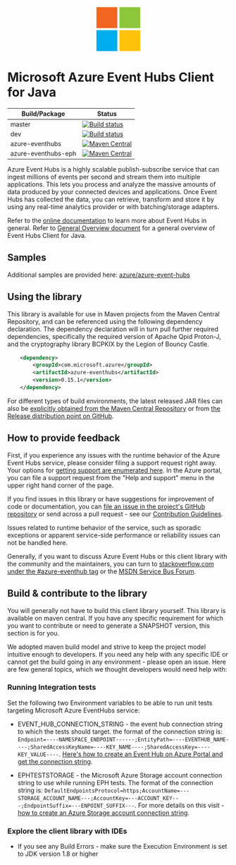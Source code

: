 <p align="center">
  <img src="event-hubs.png" alt="Microsoft Azure Event Hubs" width="100"/>
</p>

# Microsoft Azure Event Hubs Client for Java

|Build/Package|Status|
|------|-------------|
|master|[![Build status](https://ci.appveyor.com/api/projects/status/3prh8sm3stn4o5vj/branch/master?svg=true)](https://ci.appveyor.com/project/jtaubensee/azure-event-hubs-java/branch/master)|
|dev|[![Build status](https://ci.appveyor.com/api/projects/status/3prh8sm3stn4o5vj/branch/dev?svg=true)](https://ci.appveyor.com/project/jtaubensee/azure-event-hubs-java/branch/dev)|
|azure-eventhubs|[![Maven Central](https://maven-badges.herokuapp.com/maven-central/com.microsoft.azure/azure-eventhubs/badge.svg)](https://maven-badges.herokuapp.com/maven-central/com.microsoft.azure/azure-eventhubs)
|azure-eventhubs-eph|[![Maven Central](https://maven-badges.herokuapp.com/maven-central/com.microsoft.azure/azure-eventhubs-eph/badge.svg)](https://maven-badges.herokuapp.com/maven-central/com.microsoft.azure/azure-eventhubs-eph)

Azure Event Hubs is a highly scalable publish-subscribe service that can ingest millions of events per second and stream them into multiple applications. This lets you process and analyze the massive amounts of data produced by your connected devices and applications. Once Event Hubs has collected the data, you can retrieve, transform and store it by using any real-time analytics provider or with batching/storage adapters. 

Refer to the [online documentation](https://azure.microsoft.com/services/event-hubs/) to learn more about Event Hubs in general.
Refer to [General Overview document](Overview.md) for a general overview of Event Hubs Client for Java.

## Samples
Additional samples are provided here: [azure/azure-event-hubs](https://github.com/Azure/azure-event-hubs/tree/master/samples)

## Using the library 

This library is available for use in Maven projects from the Maven Central Repository, and can be referenced using the
following dependency declaration. The dependency declaration will in turn pull further required dependencies, specifically 
the required version of Apache Qpid Proton-J, and the cryptography library BCPKIX by the Legion of Bouncy Castle.   

```XML
   	<dependency> 
   		<groupId>com.microsoft.azure</groupId> 
   		<artifactId>azure-eventhubs</artifactId> 
   		<version>0.15.1</version>
   	</dependency>
 ```
 
 For different types of build environments, the latest released JAR files can also be [explicitly obtained from the 
 Maven Central Repository]() or from [the Release distribution point on GitHub]().  

## How to provide feedback

First, if you experience any issues with the runtime behavior of the Azure Event Hubs service, please consider filing a support request
right away. Your options for [getting support are enumerated here](https://azure.microsoft.com/support/options/). In the Azure portal, 
you can file a support request from the "Help and support" menu in the upper right hand corner of the page.   

If you find issues in this library or have suggestions for improvement of code or documentation, you can [file an issue in the project's 
GitHub repository](https://github.com/Azure/azure-event-hubs/issues) or send across a pull request - see our [Contribution Guidelines](./.github/CONTRIBUTING.md). 

Issues related to runtime behavior of the service, such as sporadic exceptions or apparent service-side performance or reliability issues can not be handled here.

Generally, if you want to discuss Azure Event Hubs or this client library with the community and the maintainers, you can turn to 
[stackoverflow.com under the #azure-eventhub tag](http://stackoverflow.com/questions/tagged/azure-eventhub) or the 
[MSDN Service Bus Forum](https://social.msdn.microsoft.com/Forums/en-US/home?forum=servbus). 

## Build & contribute to the library

You will generally not have to build this client library yourself. This library is available on maven central.
If you have any specific requirement for which you want to contribute or need to generate a SNAPSHOT version, this section is for you.

We adopted maven build model and strive to keep the project model intuitive enough to developers. 
If you need any help with any specific IDE or cannot get the build going in any environment - please open an issue.
Here are few general topics, which we thought developers would need help with:

### Running Integration tests

Set the following two Environment variables to be able to run unit tests targeting Microsoft Azure EventHubs service:

  * EVENT_HUB_CONNECTION_STRING - the event hub connection string to which the tests should target. the format of the connection string is: `Endpoint=----NAMESPACE_ENDPOINT------;EntityPath=----EVENTHUB_NAME----;SharedAccessKeyName=----KEY_NAME----;SharedAccessKey=----KEY_VALUE----`. [Here's how to create an Event Hub on Azure Portal and get the connection string](https://docs.microsoft.com/en-us/azure/event-hubs/event-hubs-create).

  * EPHTESTSTORAGE - the Microsoft Azure Storage account connection string to use while running EPH tests. The format of the connection string is: `DefaultEndpointsProtocol=https;AccountName=---STORAGE_ACCOUNT_NAME---;AccountKey=---ACCOUNT_KEY---;EndpointSuffix=---ENPOINT_SUFFIX---`. For more details on this visit - [how to create an Azure Storage account connection string](https://docs.microsoft.com/en-us/azure/storage/common/storage-configure-connection-string#create-a-connection-string-for-an-azure-storage-account).

### Explore the client library with IDEs

* If you see any Build Errors - make sure the Execution Environment is set to JDK version 1.8 or higher

